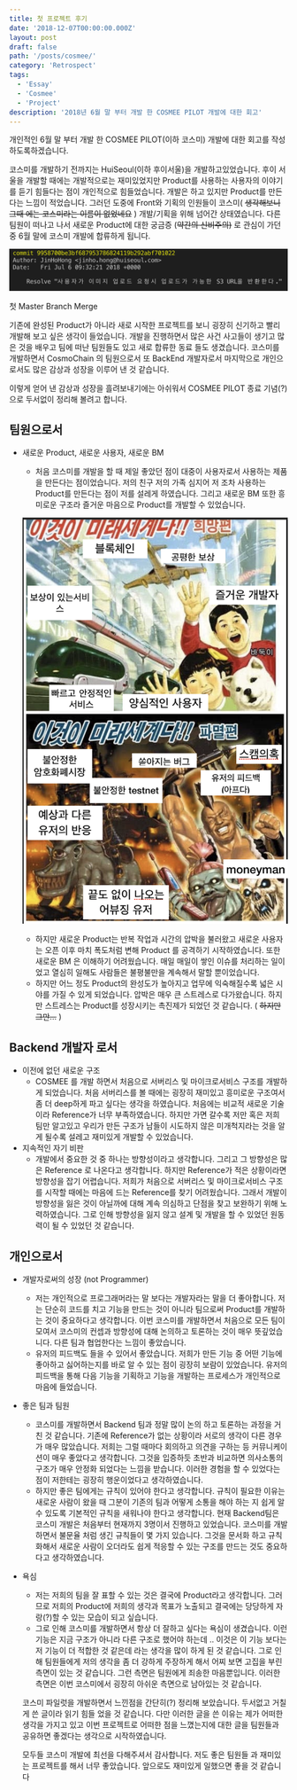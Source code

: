 ```yaml
---
title: 첫 프로젝트 후기
date: '2018-12-07T00:00:00.000Z'
layout: post
draft: false
path: '/posts/cosmee/'
category: 'Retrospect'
tags:
  - 'Essay'
  - 'Cosmee'
  - 'Project'
description: '2018년 6월 말 부터 개발 한 COSMEE PILOT 개발에 대한 회고'
---
```


개인적인 6월 말 부터 개발 한 COSMEE PILOT(이하 코스미) 개발에 대한 회고를 작성하도록하겠습니다.

코스미를 개발하기 전까지는 HuiSeoul(이하 후이서울)을 개발하고있었습니다. 후이 서울을 개발할 때에는 개발적으로는 재미있었지만 Product를 사용하는 사용자의 이야기를 듣기 힘들다는 점이 개인적으로 힘들었습니다. 개발은 하고 있지만 Product를 만든다는 느낌이 적었습니다. 그러던 도중에 Front와 기획의 인원들이 코스미( ~~생각해보니 그때 에는 코스미라는 이름이 없었네요~~ ) 개발/기획을 위해 넘어간 상태였습니다. 다른 팀원이 떠나고 나서 새로운 Product에 대한 궁금증 (~~약간의 신비주의)~~ 로 관심이 가던 중 6월 말에 코스미 개발에 합류하게 됩니다.

![](./2018-12-046.12.07.png)

첫 Master Branch Merge

기존에 완성된 Product가 아니라 새로 시작한 프로젝트를 보니 굉장히 신기하고 빨리 개발해 보고 싶은 생각이 들었습니다. 개발을 진행하면서 많은 사건 사고들이 생기고 많은 것을 배우고 팀에 떠난 팀원들도 있고 새로 합류한 동료 들도 생겼습니다. 코스미를 개발하면서 CosmoChain 의 팀원으로서 또 BackEnd 개발자로서 마지막으로 개인으로서도 많은 감상과 성장을 이루어 낸 것 같습니다.

이렇게 얻어 낸 감상과 성장을 흘려보내기에는 아쉬워서 COSMEE PILOT 종료 기념(?) 으로 두서없이 정리해 볼려고 합니다.

## 팀원으로서

- 새로운 Product, 새로운 사용자, 새로운 BM

  - 처음 코스미를 개발을 할 때 제일 좋았던 점이 대중이 사용자로서 사용하는 제품을 만든다는 점이었습니다. 저의 친구 저의 가족 심지어 저 조차 사용하는 Product를 만든다는 점이 저를 설레게 하였습니다. 그리고 새로운 BM 또한 흥미로운 구조라 즐거운 마음으로 Product를 개발할 수 있었습니다.

  ![](./2018-12-0611.36.43.png)

  - 하지만 새로운 Product는 반복 작업과 시간의 압박을 불러왔고 새로운 사용자는 오픈 이후 마치 폭도처럼 변해 Product 를 공격하기 시작하였습니다. 또한 새로운 BM 은 이해하기 어려웠습니다. 매일 매일이 쌓인 이슈를 처리하는 일이었고 열심히 일해도 사람들은 불평불만을 계속해서 말할 뿐이었습니다.
  - 하지만 어느 정도 Product의 완성도가 높아지고 업무에 익숙해질수록 넓은 시야를 가질 수 있게 되었습니다. 압박은 매우 큰 스트레스로 다가왔습니다. 하지만 스트레스는 Product를 성장시키는 촉진제가 되었던 것 같습니다. ( ~~하지만 그만...~~ )

## Backend 개발자 로서

- 이전에 없던 새로운 구조
  - COSMEE 를 개발 하면서 처음으로 서버리스 및 마이크로서비스 구조를 개발하게 되었습니다. 처음 서버리스를 볼 때에는 굉장히 재미있고 흥미로운 구조여서 좀 더 deep하게 파고 싶다는 생각을 하였습니다. 처음에는 비교적 새로운 기술이라 Reference가 너무 부족하였습니다. 하지만 가면 갈수록 저만 혹은 저희 팀만 알고있고 우리가 만든 구조가 남들이 시도하지 않은 미개척지라는 것을 알게 될수록 설레고 재미있게 개발할 수 있었습니다.
- 지속적인 자기 비판
  - 개발에서 중요한 것 중 하나는 방향성이라고 생각합니다. 그리고 그 방향성은 많은 Reference 로 나온다고 생각합니다. 하지만 Reference가 적은 상황이라면 방향성을 잡기 어렵습니다. 저희가 처음으로 서버리스 및 마이크로서비스 구조를 시작할 때에는 마음에 드는 Reference를 찾기 어려웠습니다. 그래서 개발이 방향성을 잃은 것이 아닐까에 대해 계속 의심하고 단점을 찾고 보완하기 위해 노력하였습니다. 그로 인해 방향성을 잃지 않고 설계 및 개발을 할 수 있었던 원동력이 될 수 있었던 것 같습니다.

## 개인으로서

- 개발자로써의 성장 (not Programmer)
  - 저는 개인적으로 프로그래머라는 말 보다는 개발자라는 말을 더 좋아합니다. 저는 단순히 코드를 치고 기능을 만드는 것이 아니라 팀으로써 Product를 개발하는 것이 중요하다고 생각합니다. 이번 코스미를 개발하면서 처음으로 모든 팀이 모여서 코스미의 컨셉과 방향성에 대해 논의하고 토론하는 것이 매우 뜻깊었습니다. 다른 팀과 협업한다는 느낌이 좋았습니다.
  - 유저의 피드백도 들을 수 있어서 좋았습니다. 저희가 만든 기능 중 어떤 기능에 좋아하고 싫어하는지를 바로 알 수 있는 점이 굉장히 보람이 있었습니다. 유저의 피드백을 통해 다음 기능을 기획하고 기능을 개발하는 프로세스가 개인적으로 마음에 들었습니다.
- 좋은 팀과 팀원
  - 코스미를 개발하면서 Backend 팀과 정말 많이 논의 하고 토론하는 과정을 거친 것 같습니다. 기존에 Reference가 없는 상황이라 서로의 생각이 다른 경우가 매우 많았습니다. 저희는 그럴 때마다 회의하고 의견을 구하는 등 커뮤니케이션이 매우 좋았다고 생각합니다. 그것을 입증하듯 초반과 비교하면 의사소통의 구조가 매우 안정화 되었다는 느낌을 받습니다. 이러한 경험을 할 수 있었다는 점이 저한테는 굉장히 행운이었다고 생각하였습니다.
  - 하지만 좋은 팀에게는 규칙이 있어야 한다고 생각합니다. 규칙이 필요한 이유는 새로운 사람이 왔을
    때 그분이 기존의 팀과 어떻게 소통을 해야 하는 지 쉽게 알 수 있도록 기본적인 규칙을 새워나야 한다고 생각합니다. 현재 Backend팀은 코스미 개발은 처음부터 현재까지 3명이서 진행하고 있었습니다. 코스미를 개발하면서 불문율 처럼 생긴 규칙들이 몇 가지 있습니다. 그것을 문서화 하고 규칙화해서 새로운 사람이 오더라도 쉽게 적응할 수 있는 구조를 만드는 것도 중요하다고 생각하였습니다.
- 욕심

  - 저는 저희의 팀을 잘 표할 수 있는 것은 결국에 Product라고 생각합니다. 그러므로 저희의 Product에 저희의 생각과 목표가 노출되고 결국에는 당당하게 자랑(?)할 수 있는 모습이 되고 싶습니다.
  - 그로 인해 코스미를 개발하면서 항상 더 잘하고 싶다는 욕심이 생겼습니다. 이런 기능은 지금 구조가 아니라 다른 구조로 했어야 하는데 .. 이것은 이 기능 보다는 저 기능이 더 적합한 것 같은데 라는 생각을 많이 하게 된 것 같습니다. 그로 인해 팀원들에게 저의 생각을 좀 더 강하게 주장하게 해서 어찌 보면 고집을 부린 측면이 있는 것 같습니다. 그런 측면은 팀원에게 죄송한 마음뿐입니다. 이러한 측면은 이번 코스미에서 굉장히 아쉬운 측면으로 남아있는 것 같습니다.

  코스미 파일럿을 개발하면서 느낀점을 간단히(?) 정리해 보았습니다. 두서없고 거칠게 쓴 글이라 읽기 힘들 었을 것 같습니다. 다만 이러한 글을 쓴 이유는 제가 어떠한 생각을 가지고 있고 이번 프로젝트로 어떠한 점을 느꼈는지에 대한 글을 팀원들과 공유하면 좋겠다는 생각으로 시작하였습니다.

  모두들 코스미 개발에 최선을 다해주셔서 감사합니다. 저도 좋은 팀원들 과 재미있는 프로젝트를 해서 너무 좋았습니다. 앞으로도 재미있게 일했으면 좋을 것 같습니다

